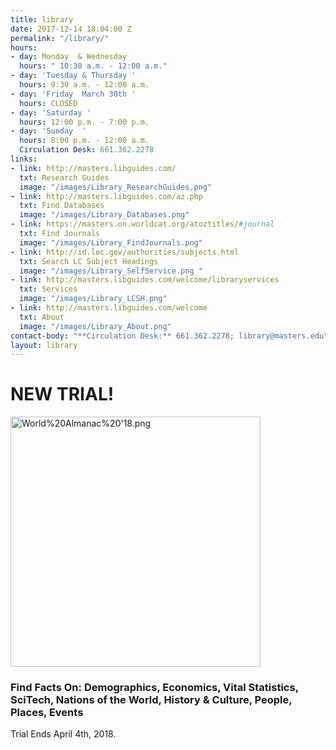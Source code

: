 ```yaml
---
title: library
date: 2017-12-14 18:04:00 Z
permalink: "/library/"
hours:
- day: Monday  & Wednesday
  hours: " 10:30 a.m. - 12:00 a.m."
- day: 'Tuesday & Thursday '
  hours: 9:30 a.m. - 12:00 a.m.
- day: 'Friday  March 30th '
  hours: CLOSED
- day: 'Saturday '
  hours: 12:00 p.m. - 7:00 p.m.
- day: 'Sunday  '
  hours: 8:00 p.m. - 12:00 a.m.
  Circulation Desk: 661.362.2278
links:
- link: http://masters.libguides.com/
  txt: Research Guides
  image: "/images/Library_ResearchGuides.png"
- link: http://masters.libguides.com/az.php
  txt: Find Databases
  image: "/images/Library_Databases.png"
- link: https://masters.on.worldcat.org/atoztitles/#journal
  txt: Find Journals
  image: "/images/Library_FindJournals.png"
- link: http://id.loc.gov/authorities/subjects.html
  txt: Search LC Subject Headings
  image: "/images/Library_SelfService.png "
- link: http://masters.libguides.com/welcome/libraryservices
  txt: Services
  image: "/images/Library_LCSH.png"
- link: http://masters.libguides.com/welcome
  txt: About
  image: "/images/Library_About.png"
contact-body: "**Circulation Desk:** 661.362.2278; library@masters.edu"
layout: library
---
```


# **NEW TRIAL!**

<a href="http://masters.libguides.com/worldalmanac" target="_blank"><img src="/uploads/World%20Almanac%20'18.png" alt="World%20Almanac%20'18.png" width="400px"></a>

### Find Facts On: Demographics, Economics, Vital Statistics, SciTech, Nations of the World, History & Culture, People, Places, Events
Trial Ends April 4th, 2018.
